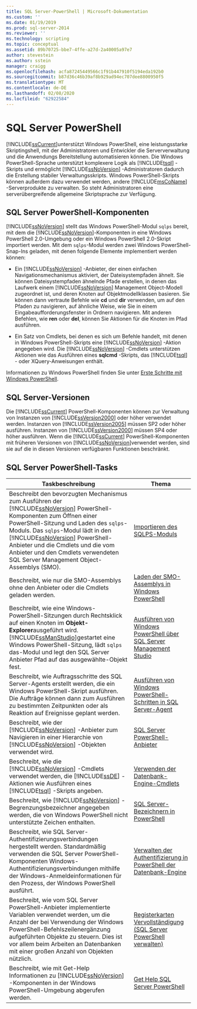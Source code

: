 ```yaml
---
title: SQL Server-PowerShell | Microsoft-Dokumentation
ms.custom: ''
ms.date: 01/19/2019
ms.prod: sql-server-2014
ms.reviewer: ''
ms.technology: scripting
ms.topic: conceptual
ms.assetid: 89b70725-bbe7-4ffe-a27d-2a40005a97e7
author: stevestein
ms.author: sstein
manager: craigg
ms.openlocfilehash: acfa87245449566c1f91b447910f5194eda192b0
ms.sourcegitcommit: b87d36c46b39af8b929ad94ec707dee8800950f5
ms.translationtype: MT
ms.contentlocale: de-DE
ms.lasthandoff: 02/08/2020
ms.locfileid: "62922584"
---
```

# <a name="sql-server-powershell"></a>SQL Server PowerShell
  [!INCLUDE[ssCurrent](../includes/sscurrent-md.md)]unterstützt Windows PowerShell, eine leistungsstarke Skriptingshell, mit der Administratoren und Entwickler die Serververwaltung und die Anwendungs Bereitstellung automatisieren können. Die Windows PowerShell-Sprache unterstützt komplexere Logik als [!INCLUDE[tsql](../includes/tsql-md.md)] -Skripts und ermöglicht [!INCLUDE[ssNoVersion](../includes/ssnoversion-md.md)] -Administratoren dadurch die Erstellung stabiler Verwaltungsskripts. Windows PowerShell-Skripts können außerdem dazu verwendet werden, andere [!INCLUDE[msCoName](../includes/msconame-md.md)] -Serverprodukte zu verwalten. So steht Administratoren eine serverübergreifende allgemeine Skriptsprache zur Verfügung.  
  
## <a name="sql-server-powershell-components"></a>SQL Server PowerShell-Komponenten  
 
  [!INCLUDE[ssNoVersion](../includes/ssnoversion-md.md)] stellt das Windows PowerShell-Modul `sqlps` bereit, mit dem die [!INCLUDE[ssNoVersion](../includes/ssnoversion-md.md)]-Komponenten in eine Windows PowerShell 2.0-Umgebung oder ein Windows PowerShell 2.0-Skript importiert werden. Mit dem `sqlps`-Modul werden zwei Windows PowerShell-Snap-Ins geladen, mit denen folgende Elemente implementiert werden können:  
  
-   Ein [!INCLUDE[ssNoVersion](../includes/ssnoversion-md.md)] -Anbieter, der einen einfachen Navigationsmechanismus aktiviert, der Dateisystempfaden ähnelt. Sie können Dateisystempfaden ähnelnde Pfade erstellen, in denen das Laufwerk einem [!INCLUDE[ssNoVersion](../includes/ssnoversion-md.md)] Management Object-Modell zugeordnet ist, und deren Knoten auf Objektmodellklassen basieren. Sie können dann vertraute Befehle wie **cd** und **dir** verwenden, um auf den Pfaden zu navigieren, auf ähnliche Weise, wie Sie in einem Eingabeaufforderungsfenster in Ordnern navigieren. Mit anderen Befehlen, wie **ren** oder **del**, können Sie Aktionen für die Knoten im Pfad ausführen.  
  
-   Ein Satz von Cmdlets, bei denen es sich um Befehle handelt, mit denen in Windows PowerShell-Skripts eine [!INCLUDE[ssNoVersion](../includes/ssnoversion-md.md)] -Aktion angegeben wird. Die [!INCLUDE[ssNoVersion](../includes/ssnoversion-md.md)] -Cmdlets unterstützen Aktionen wie das Ausführen eines **sqlcmd** -Skripts, das [!INCLUDE[tsql](../includes/tsql-md.md)] - oder XQuery-Anweisungen enthält.  
  
 Informationen zu Windows PowerShell finden Sie unter [Erste Schritte mit Windows PowerShell](https://msdn.microsoft.com/library/hh857337.aspx).  
  
## <a name="sql-server-versions"></a>SQL Server-Versionen  
 Die [!INCLUDE[ssCurrent](../includes/sscurrent-md.md)] PowerShell-Komponenten können zur Verwaltung von Instanzen von [!INCLUDE[ssVersion2000](../includes/ssversion2000-md.md)] oder höher verwendet werden. Instanzen von [!INCLUDE[ssVersion2005](../includes/ssversion2005-md.md)] müssen SP2 oder höher ausführen. Instanzen von [!INCLUDE[ssVersion2000](../includes/ssversion2000-md.md)] müssen SP4 oder höher ausführen. Wenn die [!INCLUDE[ssCurrent](../includes/sscurrent-md.md)] PowerShell-Komponenten mit früheren Versionen von [!INCLUDE[ssNoVersion](../includes/ssnoversion-md.md)]verwendet werden, sind sie auf die in diesen Versionen verfügbaren Funktionen beschränkt.  
  
## <a name="sql-server-powershell-tasks"></a>SQL Server PowerShell-Tasks  
  
|Taskbeschreibung|Thema|  
|----------------------|-----------|  
|Beschreibt den bevorzugten Mechanismus zum Ausführen der [!INCLUDE[ssNoVersion](../includes/ssnoversion-md.md)] PowerShell-Komponenten zum Öffnen einer PowerShell-Sitzung und Laden des `sqlps`-Moduls. Das `sqlps`-Modul lädt in den [!INCLUDE[ssNoVersion](../includes/ssnoversion-md.md)] PowerShell-Anbieter und die Cmdlets und die vom Anbieter und den Cmdlets verwendeten SQL Server Management Object-Assemblys (SMO).|[Importieren des SQLPS-Moduls](../database-engine/import-the-sqlps-module.md)|  
|Beschreibt, wie nur die SMO-Assemblys ohne den Anbieter oder die Cmdlets geladen werden.|[Laden der SMO-Assemblys in Windows PowerShell](load-the-smo-assemblies-in-windows-powershell.md)|  
|Beschreibt, wie eine Windows-PowerShell-Sitzungen durch Rechtsklick auf einen Knoten im **Objekt-Explorer**ausgeführt wird. [!INCLUDE[ssManStudio](../includes/ssmanstudio-md.md)]gestartet eine Windows PowerShell-Sitzung, lädt `sqlps` das-Modul und legt den SQL Server Anbieter Pfad auf das ausgewählte-Objekt fest.|[Ausführen von Windows PowerShell über SQL Server Management Studio](run-windows-powershell-from-sql-server-management-studio.md)|  
|Beschreibt, wie Auftragsschritte des SQL Server-Agents erstellt werden, die ein Windows PowerShell-Skript ausführen. Die Aufträge können dann zum Ausführen zu bestimmten Zeitpunkten oder als Reaktion auf Ereignisse geplant werden.|[Ausführen von Windows PowerShell-Schritten in SQL Server-Agent](run-windows-powershell-steps-in-sql-server-agent.md)|  
|Beschreibt, wie der [!INCLUDE[ssNoVersion](../includes/ssnoversion-md.md)] -Anbieter zum Navigieren in einer Hierarchie von [!INCLUDE[ssNoVersion](../includes/ssnoversion-md.md)] -Objekten verwendet wird.|[SQL Server PowerShell-Anbieter](sql-server-powershell-provider.md)|  
|Beschreibt, wie die [!INCLUDE[ssNoVersion](../includes/ssnoversion-md.md)] -Cmdlets verwendet werden, die [!INCLUDE[ssDE](../includes/ssde-md.md)] -Aktionen wie Ausführen eines [!INCLUDE[tsql](../includes/tsql-md.md)] -Skripts angeben.|[Verwenden der Datenbank-Engine-Cmdlets](../database-engine/use-the-database-engine-cmdlets.md)|  
|Beschreibt, wie [!INCLUDE[ssNoVersion](../includes/ssnoversion-md.md)] -Begrenzungsbezeichner angegeben werden, die von Windows PowerShell nicht unterstützte Zeichen enthalten.|[SQL Server-Bezeichnern in PowerShell](sql-server-identifiers-in-powershell.md)|  
|Beschreibt, wie SQL Server-Authentifizierungsverbindungen hergestellt werden. Standardmäßig verwenden die SQL Server PowerShell-Komponenten Windows-Authentifizierungsverbindungen mithilfe der Windows-Anmeldeinformationen für den Prozess, der Windows PowerShell ausführt.|[Verwalten der Authentifizierung in PowerShell der Datenbank-Engine](manage-authentication-in-database-engine-powershell.md)|  
|Beschreibt, wie vom SQL Server PowerShell-Anbieter implementierte Variablen verwendet werden, um die Anzahl der bei Verwendung der Windows PowerShell-Befehlszeilenergänzung aufgeführten Objekte zu steuern. Dies ist vor allem beim Arbeiten an Datenbanken mit einer großen Anzahl von Objekten nützlich.|[Registerkarten Vervollständigung &#40;SQL Server PowerShell verwalten&#41;](manage-tab-completion-sql-server-powershell.md)|  
|Beschreibt, wie mit Get-Help Informationen zu [!INCLUDE[ssNoVersion](../includes/ssnoversion-md.md)] -Komponenten in der Windows PowerShell-Umgebung abgerufen werden.|[Get Help SQL Server PowerShell](../database-engine/get-help-sql-server-powershell.md)|  
  
  
